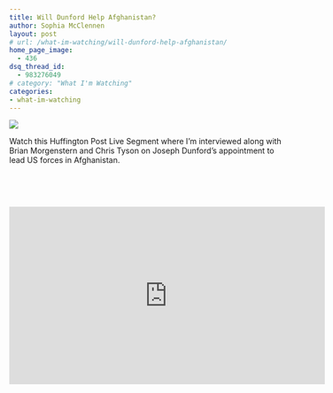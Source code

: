 ```yaml
---
title: Will Dunford Help Afghanistan?
author: Sophia McClennen
layout: post
# url: /what-im-watching/will-dunford-help-afghanistan/
home_page_image:
  - 436
dsq_thread_id:
  - 983276049
# category: "What I'm Watching"
categories: 
- what-im-watching
---
```


![](/uploads/Screen-Shot-2012-12-19-at-6.02.02-PM.png)

Watch this Huffington Post Live Segment where I’m interviewed along with Brian Morgenstern and Chris Tyson on Joseph Dunford’s appointment to lead US forces in Afghanistan.

&nbsp;

&nbsp;

<iframe src="https://embed.live.huffingtonpost.com/HPLEmbedPlayer/?segmentId=50be4d11fe344454290003e6&autoPlay=false" width="570" height="321" frameBorder="0" scrollable="no"></iframe>
